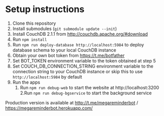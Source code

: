 # Setup instructions
1. Clone this repository
2. Install submodules (```git submodule update --init```)
3. Install CouchDB 2.1.1 from http://couchdb.apache.org/#download
4. Run ```npm install```
5. Run ```npm run deploy-database http://localhost:5984``` to deploy database schema to your local CouchDB instance
6. Obtain your own bot token from https://t.me/botfather
7. Set BOT_TOKEN environment variable to the token obtained at step 5
8. Set COUCH_DB_CONNECTION_STRING environment variable to the connection string to your CouchDB instance or skip this to use ```http://localhost:5984``` by default
9. Run the apps
    1. Run ```npm run debug-web``` to start the website at http://localhost:3200
    2.Run ```npm run debug-bgservice``` to start the background service

Production version is available at http://t.me/megareminderbot / https://megareminderbot.herokuapp.com/
